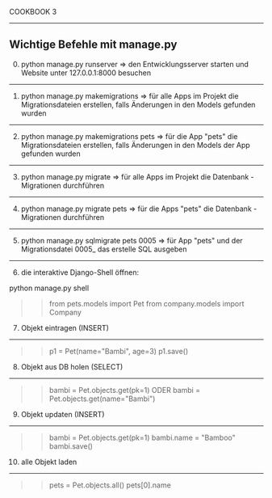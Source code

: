 
COOKBOOK 3

---------------------------------
Wichtige Befehle mit manage.py
---------------------------------
0. python manage.py runserver
=> den Entwicklungsserver starten und Website unter 127.0.0.1:8000 besuchen

---------------------------------
1. python manage.py makemigrations
=> für alle Apps im Projekt die Migrationsdateien erstellen, falls Änderungen
in den Models gefunden wurden

---------------------------------
2. python manage.py makemigrations pets
=> für die App "pets" die Migrationsdateien erstellen, falls Änderungen
in den Models der App gefunden wurden

---------------------------------
3. python manage.py migrate
=> für alle Apps im Projekt die Datenbank - Migrationen durchführen

---------------------------------
4. python manage.py migrate pets
=> für die Apps "pets" die Datenbank - Migrationen durchführen

---------------------------------
5.  python manage.py sqlmigrate pets 0005
=> für App "pets" und der Migrationsdatei 0005_ das erstelle SQL ausgeben

---------------------------------
6. die interaktive Django-Shell öffnen:

python manage.py shell
>> from pets.models import Pet
>> from company.models import Company

7. Objekt eintragen (INSERT)
---------------------------------
>> p1 = Pet(name="Bambi", age=3)
>> p1.save()

8. Objekt aus DB holen (SELECT)
---------------------------------
>> bambi = Pet.objects.get(pk=1) ODER
>> bambi = Pet.objects.get(name="Bambi")


9. Objekt updaten (INSERT)
---------------------------------
>> bambi = Pet.objects.get(pk=1)
>> bambi.name = "Bamboo"
>> bambi.save()

10. alle Objekt laden
---------------------------------
>> pets = Pet.objects.all()
>> pets[0].name
